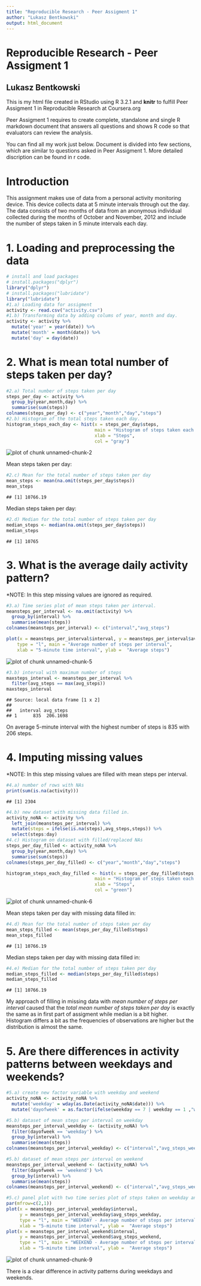 ```yaml
---
title: "Reproducible Research - Peer Assigment 1"
author: "Lukasz Bentkowski"
output: html_document
---
```


# Reproducible Research - Peer Assigment 1
## Lukasz Bentkowski
This is my html file created in RStudio using R 3.2.1 and **knitr** to fulfill Peer Assigment 1 in Reproducible Research at Coursera.org

Peer Assigment 1 requires to create complete, standalone and single R markdown document that answers all questions and shows R code so that evaluators can review the analysis.

You can find all my work just below. Document is divided into few sections, which are similar to questions asked in Peer Assigment 1. More detailed discription can be found in r code.

# Introduction
This assignment makes use of data from a personal activity monitoring device. This device collects data at 5 minute intervals through out the day. The data consists of two months of data from an anonymous individual collected during the months of October and November, 2012 and include the number of steps taken in 5 minute intervals each day.

# 1. Loading and preprocessing the data

```r
# install and load packages
# install.packages("dplyr")
library("dplyr")
# install.packages("lubridate")
library("lubridate")
#1.a) Loading data for assigment
activity <- read.csv("activity.csv")
#1.b) Transforming data by adding colums of year, month and day.
activity <- activity %>%
  mutate('year' = year(date)) %>%
  mutate('month' = month(date)) %>%
  mutate('day' = day(date))
```

# 2. What is mean total number of steps taken per day?

```r
#2.a) Total number of steps taken per day
steps_per_day <- activity %>%
  group_by(year,month,day) %>%
  summarise(sum(steps))
colnames(steps_per_day) <- c("year","month","day","steps")
#2.b) Histogram of the total steps taken each day.
histogram_steps_each_day <- hist(x = steps_per_day$steps, 
                                 main = "Histogram of steps taken each day",
                                 xlab = "Steps",
                                 col = "gray")
```

![plot of chunk unnamed-chunk-2](figure/unnamed-chunk-2-1.png) 

Mean steps taken per day:

```r
#2.c) Mean for the total number of steps taken per day
mean_steps <- mean(na.omit(steps_per_day$steps))
mean_steps
```

```
## [1] 10766.19
```

Median steps taken per day:

```r
#2.d) Median for the total number of steps taken per day
median_steps <- median(na.omit(steps_per_day$steps))
median_steps
```

```
## [1] 10765
```

# 3. What is the average daily activity pattern?
*NOTE: In this step missing values are ignored as required.

```r
#3.a) Time series plot of mean steps taken per interval.
meansteps_per_interval <- na.omit(activity) %>%
  group_by(interval) %>%
  summarise(mean(steps))
colnames(meansteps_per_interval) <- c("interval","avg_steps")

plot(x = meansteps_per_interval$interval, y = meansteps_per_interval$avg_steps,
    type = "l", main = "Average number of steps per interval",
    xlab = "5-minute time interval", ylab =  "Average steps")
```

![plot of chunk unnamed-chunk-5](figure/unnamed-chunk-5-1.png) 

```r
#3.b) interval with maximum number of steps
maxsteps_interval <- meansteps_per_interval %>%
  filter(avg_steps == max(avg_steps))
maxsteps_interval
```

```
## Source: local data frame [1 x 2]
## 
##   interval avg_steps
## 1      835  206.1698
```

On average 5-minute interval with the highest number of steps is 835 with 206 steps.

# 4. Imputing missing values
*NOTE: In this step missing values are filled with mean steps per interval.

```r
#4.a) number of rows with NAs
print(sum(is.na(activity)))
```

```
## [1] 2304
```

```r
#4.b) new dataset with missing data filled in.
activity_noNA <- activity %>%
  left_join(meansteps_per_interval) %>%
  mutate(steps = ifelse(is.na(steps),avg_steps,steps)) %>%
  select(steps:day)
#4.c) Histogram on dataset with filled/replaced NAs
steps_per_day_filled <- activity_noNA %>%
  group_by(year,month,day) %>%
  summarise(sum(steps))
colnames(steps_per_day_filled) <- c("year","month","day","steps")

histogram_steps_each_day_filled <- hist(x = steps_per_day_filled$steps, 
                                 main = "Histogram of steps taken each day",
                                 xlab = "Steps",
                                 col = "green")
```

![plot of chunk unnamed-chunk-6](figure/unnamed-chunk-6-1.png) 

Mean steps taken per day with missing data filled in:

```r
#4.d) Mean for the total number of steps taken per day
mean_steps_filled <- mean(steps_per_day_filled$steps)
mean_steps_filled
```

```
## [1] 10766.19
```

Median steps taken per day with missing data filled in:

```r
#4.e) Median for the total number of steps taken per day
median_steps_filled <- median(steps_per_day_filled$steps)
median_steps_filled
```

```
## [1] 10766.19
```

My approach of filling in missing data with *mean number of steps per interval* caused that the *total mean number of steps taken per day* is exactly the same as in first part of assigment while median is a bit higher. Histogram differs a bit as the frequencies of observations are higher but the distribution is almost the same.

# 5. Are there differences in activity patterns between weekdays and weekends?

```r
#5.a) create new factor variable with weekday and weekend
activity_noNA <- activity_noNA %>%
  mutate('weekday' = wday(as.Date(activity_noNA$date))) %>%
  mutate('dayofweek' = as.factor(ifelse(weekday == 7 | weekday == 1 ,"weekend","weekday")))

#5.b) dataset of mean steps per interval on weekday
meansteps_per_interval_weekday <- (activity_noNA) %>%
  filter(dayofweek == 'weekday') %>%
  group_by(interval) %>%
  summarise(mean(steps))
colnames(meansteps_per_interval_weekday) <- c("interval","avg_steps_weekday")

#5.b) dataset of mean steps per interval on weekend
meansteps_per_interval_weekend <- (activity_noNA) %>%
  filter(dayofweek == 'weekend') %>%
  group_by(interval) %>%
  summarise(mean(steps))
colnames(meansteps_per_interval_weekend) <- c("interval","avg_steps_weekend")

#5.c) panel plot with two time series plot of steps taken on weekday and weekend
par(mfrow=c(2,1))
plot(x = meansteps_per_interval_weekday$interval,
     y = meansteps_per_interval_weekday$avg_steps_weekday,
     type = "l", main = "WEEKDAY - Average number of steps per interval",
     xlab = "5-minute time interval", ylab =  "Average steps")
plot(x = meansteps_per_interval_weekend$interval,
     y = meansteps_per_interval_weekend$avg_steps_weekend,
     type = "l", main = "WEEKEND - Average number of steps per interval",
     xlab = "5-minute time interval", ylab =  "Average steps")
```

![plot of chunk unnamed-chunk-9](figure/unnamed-chunk-9-1.png) 

There is a clear difference in activity patterns during weekdays and weekends.
